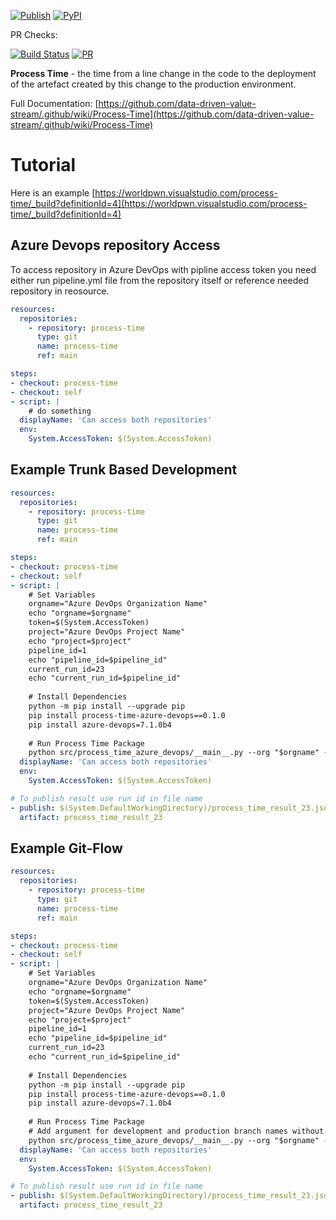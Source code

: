 
[![Publish](https://github.com/worldpwn/process-time-azure-devops/actions/workflows/publish.yml/badge.svg)](https://github.com/worldpwn/process-time-azure-devops/actions/workflows/publish.yml)
<a href="https://pypi.org/project/process-time-azure-devops/"><img alt="PyPI" src="https://img.shields.io/pypi/v/process-time-azure-devops"></a>

PR Checks:

[![Build Status](https://worldpwn.visualstudio.com/process-time/_apis/build/status%2Fgithub%2Fgithub-ci?repoName=data-driven-value-stream%2Fprocess-time-azure-devops&branchName=refs%2Fpull%2F23%2Fmerge)](https://worldpwn.visualstudio.com/process-time/_build/latest?definitionId=5&repoName=data-driven-value-stream%2Fprocess-time-azure-devops&branchName=refs%2Fpull%2F23%2Fmerge)
[![PR](https://github.com/data-driven-value-stream/process-time-azure-devops/actions/workflows/pr.yml/badge.svg)](https://github.com/data-driven-value-stream/process-time-azure-devops/actions/workflows/pr.yml)

**Process Time** - the time from a line change in the code to the deployment of the artefact created by this change to the production environment.

Full Documentation: [https://github.com/data-driven-value-stream/.github/wiki/Process-Time](https://github.com/data-driven-value-stream/.github/wiki/Process-Time)

# Tutorial

Here is an example [https://worldpwn.visualstudio.com/process-time/_build?definitionId=4](https://worldpwn.visualstudio.com/process-time/_build?definitionId=4)

## Azure Devops repository Access
To access repository in Azure DevOps with pipline access token you need either run pipeline.yml file from the repository itself or reference needed repository in reosource.

```yml
resources:
  repositories:
    - repository: process-time
      type: git
      name: process-time
      ref: main

steps:
- checkout: process-time
- checkout: self
- script: |
    # do something
  displayName: 'Can access both repositories'
  env:
    System.AccessToken: $(System.AccessToken)
```


## Example Trunk Based Development

```yml
resources:
  repositories:
    - repository: process-time
      type: git
      name: process-time
      ref: main

steps:
- checkout: process-time
- checkout: self
- script: |
    # Set Variables
    orgname="Azure DevOps Organization Name"
    echo "orgname=$orgname"
    token=$(System.AccessToken)
    project="Azure DevOps Project Name"
    echo "project=$project"
    pipeline_id=1
    echo "pipeline_id=$pipeline_id"
    current_run_id=23
    echo "current_run_id=$pipeline_id"
    
    # Install Dependencies    
    python -m pip install --upgrade pip
    pip install process-time-azure-devops==0.1.0
    pip install azure-devops=7.1.0b4
    
    # Run Process Time Package
    python src/process_time_azure_devops/__main__.py --org "$orgname" --token "$token" --project "$project" --pipeline-id "$pipeline_id" --current-run-id $current_run_id 
  displayName: 'Can access both repositories'
  env:
    System.AccessToken: $(System.AccessToken)

# To publish result use run id in file name
- publish: $(System.DefaultWorkingDirectory)/process_time_result_23.json
  artifact: process_time_result_23
```

## Example Git-Flow

```yml
resources:
  repositories:
    - repository: process-time
      type: git
      name: process-time
      ref: main

steps:
- checkout: process-time
- checkout: self
- script: |
    # Set Variables
    orgname="Azure DevOps Organization Name"
    echo "orgname=$orgname"
    token=$(System.AccessToken)
    project="Azure DevOps Project Name"
    echo "project=$project"
    pipeline_id=1
    echo "pipeline_id=$pipeline_id"
    current_run_id=23
    echo "current_run_id=$pipeline_id"
    
    # Install Dependencies    
    python -m pip install --upgrade pip
    pip install process-time-azure-devops==0.1.0
    pip install azure-devops=7.1.0b4
    
    # Run Process Time Package
    # Add argument for development and production branch names without 'refs/heads/'
    python src/process_time_azure_devops/__main__.py --org "$orgname" --token "$token" --project "$project" --pipeline-id "$pipeline_id" --current-run-id $current_run_id --production-branch-name "production" --development-branch-name "development" 
  displayName: 'Can access both repositories'
  env:
    System.AccessToken: $(System.AccessToken)

# To publish result use run id in file name
- publish: $(System.DefaultWorkingDirectory)/process_time_result_23.json
  artifact: process_time_result_23
```
